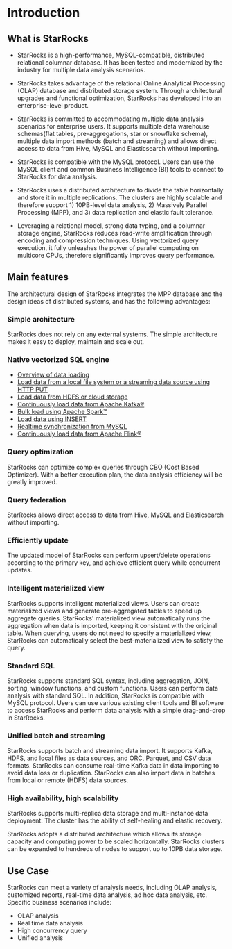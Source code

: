 # Introduction

## What is StarRocks

* StarRocks is a high-performance, MySQL-compatible, distributed relational columnar database. It has been tested and modernized by the industry for multiple data analysis scenarios.

* StarRocks takes advantage of the relational Online Analytical Processing (OLAP) database and distributed storage system. Through architectural upgrades and functional optimization, StarRocks has developed into an enterprise-level product.

* StarRocks is committed to accommodating multiple data analysis scenarios for enterprise users. It supports multiple data warehouse schemas(flat tables, pre-aggregations, star or snowflake schema), multiple data import methods (batch and streaming) and allows direct access to data from Hive, MySQL and Elasticsearch without importing.

* StarRocks is compatible with the MySQL protocol. Users can use the MySQL client and common Business Intelligence (BI) tools to connect to StarRocks for data analysis.

* StarRocks uses a distributed architecture to divide the table horizontally and store it in multiple replications. The clusters are highly scalable and therefore support 1) 10PB-level data analysis, 2) Massively Parallel Processing (MPP), and 3) data replication and elastic fault tolerance.

* Leveraging a relational model, strong data typing, and a columnar storage engine, StarRocks reduces read-write amplification through encoding and compression techniques. Using vectorized query execution, it fully unleashes the power of parallel computing on multicore CPUs, therefore significantly improves query performance.

## Main features

The architectural design of StarRocks integrates the MPP database and the design ideas of distributed systems, and has the following advantages:

### Simple architecture

StarRocks does not rely on any external systems. The simple architecture makes it easy to deploy, maintain and scale out.

### Native vectorized SQL engine

* [Overview of data loading](../loading/Loading_intro.md)
* [Load data from a local file system or a streaming data source using HTTP PUT](../loading/StreamLoad.md)
* [Load data from HDFS or cloud storage](../loading/BrokerLoad.md)
* [Continuously load data from Apache Kafka®](../loading/RoutineLoad.md)
* [Bulk load using Apache Spark™](../loading/SparkLoad.md)
* [Load data using INSERT](../loading/InsertInto.md)
* [Realtime synchronization from MySQL](../loading/Flink_cdc_load.md)
* [Continuously load data from Apache Flink®](../loading/Flink-connector-starrocks.md)

### Query optimization

StarRocks can optimize complex queries through CBO (Cost Based Optimizer). With a better execution plan, the data analysis efficiency will be greatly improved.

### Query federation

StarRocks allows direct access to data from Hive, MySQL and Elasticsearch without importing.

### Efficiently update

The updated model of StarRocks can perform upsert/delete operations according to the primary key, and achieve efficient query while concurrent updates.

### Intelligent materialized view

StarRocks supports intelligent materialized views. Users can create materialized views and generate pre-aggregated tables to speed up aggregate queries. StarRocks' materialized view automatically runs the aggregation when data is imported, keeping it consistent with the original table. When querying, users do not need to specify a materialized view, StarRocks can automatically select the best-materialized view to satisfy the query.

### Standard SQL

StarRocks supports standard SQL syntax, including aggregation, JOIN, sorting, window functions, and custom functions. Users can perform data analysis with standard SQL. In addition, StarRocks is compatible with MySQL protocol. Users can use various existing client tools and BI software to access StarRocks and perform data analysis with a simple drag-and-drop in StarRocks.

### Unified batch and streaming

StarRocks supports batch and streaming data import. It supports Kafka, HDFS, and local files as data sources, and ORC, Parquet, and CSV data formats. StarRocks can consume real-time Kafka data in data importing to avoid data loss or duplication. StarRocks can also import data in batches from local or remote (HDFS) data sources.

### High availability, high scalability

StarRocks supports multi-replica data storage and multi-instance data deployment. The cluster has the ability of self-healing and elastic recovery.

StarRocks adopts a distributed architecture  which allows its storage capacity and computing power to be scaled horizontally. StarRocks clusters can be expanded to hundreds of nodes to support up to 10PB data storage.

## Use Case

StarRocks can meet a variety of analysis needs, including OLAP analysis, customized reports, real-time data analysis, ad hoc data analysis, etc. Specific business scenarios include:

* OLAP analysis
* Real time data analysis
* High concurrency query
* Unified analysis
